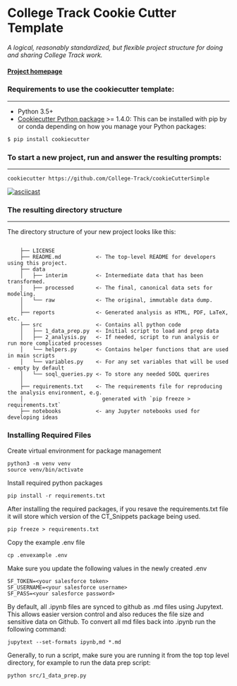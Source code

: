 # College Track Cookie Cutter Template

_A logical, reasonably standardized, but flexible project structure for doing and sharing College Track work._


#### [Project homepage](https://github.com/College-Track/ct_cookie_cutter)


### Requirements to use the cookiecutter template:
-----------
 - Python 3.5+
 - [Cookiecutter Python package](http://cookiecutter.readthedocs.org/en/latest/installation.html) >= 1.4.0: This can be installed with pip by or conda depending on how you manage your Python packages:

``` bash
$ pip install cookiecutter
```



### To start a new project, run and answer the resulting prompts:
------------

    cookiecutter https://github.com/College-Track/cookieCutterSimple


[![asciicast](https://asciinema.org/a/244658.svg)](https://asciinema.org/a/244658)


### The resulting directory structure
------------

The directory structure of your new project looks like this: 

```

    ├── LICENSE
    ├── README.md           <- The top-level README for developers using this project.
    ├── data
    │   ├── interim         <- Intermediate data that has been transformed.
    │   ├── processed       <- The final, canonical data sets for modeling.
    │   └── raw             <- The original, immutable data dump.
    │
    ├── reports             <- Generated analysis as HTML, PDF, LaTeX, etc.
    ├── src                 <- Contains all python code
    │   ├── 1_data_prep.py  <- Initial script to load and prep data
    │   ├── 2_analysis.py   <- If needed, script to run analysis or run more complicated processes
    │   └── helpers.py      <- Contains helper functions that are used in main scripts
    │   └── variables.py    <- For any set variables that will be used - empty by default
    │   └── soql_queries.py <- To store any needed SOQL querires
    │
    ├── requirements.txt    <- The requirements file for reproducing the analysis environment, e.g.
    │                         generated with `pip freeze > requirements.txt`
    ├── notebooks           <- any Jupyter notebooks used for developing ideas
```


### Installing Required Files

Create virtual environment for package management
```
python3 -m venv venv
source venv/bin/activate
```

Install required python packages
```
pip install -r requirements.txt
```

After installing the required packages, if you resave the requirements.txt file it will store which version of the CT_Snippets package being used. 
```
pip freeze > requirements.txt
```

Copy the example .env file
```
cp .envexample .env
```

Make sure you update the following values in the newly created .env
```
SF_TOKEN=<your salesforce token>
SF_USERNAME=<your salesforce username>
SF_PASS=<your salesforce password>
```

By default, all .ipynb files are synced to github as .md files using Jupytext. This allows easier version control and also reduces the file size and sensitive data on Github. To convert all md files back into .ipynb run the following command:

```
jupytext --set-formats ipynb,md *.md 

```

Generally, to run a script, make sure you are running it from the top top level directory, for example to run the data prep script:
```
python src/1_data_prep.py 
```
